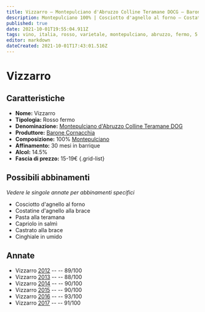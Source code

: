 ```yaml
---
title: Vizzarro – Montepulciano d'Abruzzo Colline Teramane DOCG – Barone Cornacchia – Abruzzo (IT) – 15-19€ – 5★
description: Montepulciano 100% | Cosciotto d'agnello al forno – Costatine d'agnello alla brace – Pasta alla teramana – Capriolo in salmì – Castrato alla brace – Cinghiale in umido
published: true
date: 2021-10-01T19:55:04.911Z
tags: vino, italia, rosso, varietale, montepulciano, abruzzo, fermo, 5 stelle, 15-19€, cosciotto d'agnello al forno, costatine d'agnello alla brace, pasta alla teramana, capriolo in salmì, castrato alla brace
editor: markdown
dateCreated: 2021-10-01T17:43:01.516Z
---
```


# Vizzarro

## Caratteristiche
- **Nome:** Vizzarro
- **Tipologia:** Rosso fermo
- **Denominazione:** [Montepulciano d'Abruzzo Colline Teramane DOG](/denominazioni/Italia/Abruzzo/DOC/Montepulciano-d-Abruzzo-Colline-Teramane) 
- **Produttore:** [Barone Cornacchia](/produttori/Italia/Abruzzo/Barone-Cornacchia) 
- **Composizione:** 100% [Montepulciano](/vitigni/Italia/bacca-nera/montepulciano)
- **Affinamento:** 30 mesi in barrique
- **Alcol:** 14.5%
- **Fascia di prezzo:** 15-19€
{.grid-list}



## Possibili abbinamenti
*Vedere le singole annate per abbinamenti specifici*

- Cosciotto d'agnello al forno
- Costatine d'agnello alla brace
- Pasta alla teramana
- Capriolo in salmì
- Castrato alla brace
- Cinghiale in umido

## Annate
- Vizzarro [2012](/vini/Italia/Abruzzo/Torre-dei-Beati/Vizzarro/2012) -- <span class="star-4"></span> -- 89/100
- Vizzarro [2013](/vini/Italia/Abruzzo/Torre-dei-Beati/Vizzarro/2013) -- <span class="star-3"></span> -- 88/100
- Vizzarro [2014](/vini/Italia/Abruzzo/Torre-dei-Beati/Vizzarro/2014) -- <span class="star-4"></span> -- 90/100
- Vizzarro [2015](/vini/Italia/Abruzzo/Torre-dei-Beati/Vizzarro/2015) -- <span class="star-4"></span> -- 90/100
- Vizzarro [2016](/vini/Italia/Abruzzo/Torre-dei-Beati/Vizzarro/2016) -- <span class="star-5"></span> -- 93/100
- Vizzarro [2017](/vini/Italia/Abruzzo/Torre-dei-Beati/Vizzarro/2017) -- <span class="star-5"></span> -- 91/100



